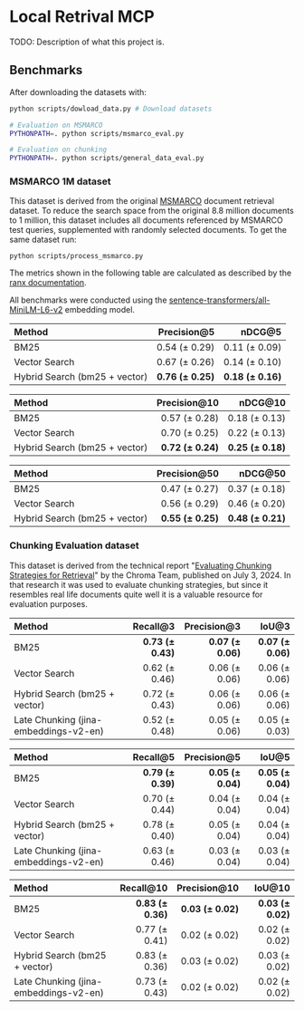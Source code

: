 # Local Retrival MCP

TODO: Description of what this project is.


## Benchmarks

After downloading the datasets with: 
```bash
python scripts/dowload_data.py # Download datasets

# Evaluation on MSMARCO
PYTHONPATH=. python scripts/msmarco_eval.py

# Evaluation on chunking
PYTHONPATH=. python scripts/general_data_eval.py 
```

### MSMARCO 1M dataset

This dataset is derived from the original
[MSMARCO](https://microsoft.github.io/msmarco/) document retrieval dataset.  To
reduce the search space from the original 8.8 million documents to 1 million,
this dataset includes all documents referenced by MSMARCO test queries,
supplemented with randomly selected documents. To get the same dataset run:

```
python scripts/process_msmarco.py
```

The metrics shown in the following table are calculated as described by the
[ranx documentation](https://amenra.github.io/ranx/metrics/). 

All benchmarks were conducted using the
[sentence-transformers/all-MiniLM-L6-v2](https://huggingface.co/sentence-transformers/all-MiniLM-L6-v2)
embedding model.


| Method | Precision@5 | nDCG@5 |
|:-|-:|-:|
| BM25 | 0.54 (± 0.29) | 0.11 (± 0.09) |
| Vector Search | 0.67 (± 0.26) | 0.14 (± 0.10) |
| Hybrid Search (bm25 + vector) | **0.76 (± 0.25)** | **0.18 (± 0.16)** |

| Method | Precision@10 | nDCG@10 |
|:-|-:|-:|
| BM25 | 0.57 (± 0.28) | 0.18 (± 0.13) |
| Vector Search | 0.70 (± 0.25) | 0.22 (± 0.13) |
| Hybrid Search (bm25 + vector) | **0.72 (± 0.24)** | **0.25 (± 0.18)** |

| Method | Precision@50 | nDCG@50 |
|:-|-:|-:|
| BM25 | 0.47 (± 0.27) | 0.37 (± 0.18) |
| Vector Search | 0.56 (± 0.29) | 0.46 (± 0.20) |
| Hybrid Search (bm25 + vector) | **0.55 (± 0.25)** | **0.48 (± 0.21)** |


### Chunking Evaluation dataset

This dataset is derived from the technical report "[Evaluating Chunking
Strategies for Retrieval](https://research.trychroma.com/evaluating-chunking)"
by the Chroma Team, published on July 3, 2024. In that research it was used to
evaluate chunking strategies, but since it resembles real life documents quite
well it is a valuable resource for evaluation purposes.

| Method | Recall@3 | Precision@3 | IoU@3 |
|:-|-:|-:|-:|
| BM25 | **0.73 (± 0.43)** | **0.07 (± 0.06)** | **0.07 (± 0.06)** |
| Vector Search | 0.62 (± 0.46) | 0.06 (± 0.06) | 0.06 (± 0.06) |
| Hybrid Search (bm25 + vector) | 0.72 (± 0.43) | 0.06 (± 0.06) | 0.06 (± 0.06) |
| Late Chunking (jina-embeddings-v2-en) | 0.52 (± 0.48) | 0.05 (± 0.06) | 0.05 (± 0.03) |

| Method | Recall@5 | Precision@5 | IoU@5 |
|:-|-:|-:|-:|
| BM25 | **0.79 (± 0.39)** | **0.05 (± 0.04)** | **0.05 (± 0.04)** |
| Vector Search | 0.70 (± 0.44) | 0.04 (± 0.04) | 0.04 (± 0.04) |
| Hybrid Search (bm25 + vector) | 0.78 (± 0.40) | 0.05 (± 0.04) | 0.04 (± 0.04) |
| Late Chunking (jina-embeddings-v2-en) | 0.63 (± 0.46) | 0.03 (± 0.04) | 0.03 (± 0.04) |

| Method | Recall@10 | Precision@10 | IoU@10 |
|:-|-:|-:|-:|
| BM25 | **0.83 (± 0.36)** | **0.03 (± 0.02)** | **0.03 (± 0.02)** |
| Vector Search | 0.77 (± 0.41) | 0.02 (± 0.02) | 0.02 (± 0.02) |
| Hybrid Search (bm25 + vector) | 0.83 (± 0.36) | 0.03 (± 0.02) | 0.03 (± 0.02) |
| Late Chunking (jina-embeddings-v2-en) | 0.73 (± 0.43) | 0.02 (± 0.02) | 0.02 (± 0.02) |
